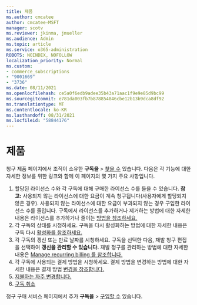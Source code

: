 ```yaml
---
title: 제품
ms.author: cmcatee
author: cmcatee-MSFT
manager: scotv
ms.reviewer: jkinma, jmueller
ms.audience: Admin
ms.topic: article
ms.service: o365-administration
ROBOTS: NOINDEX, NOFOLLOW
localization_priority: Normal
ms.custom:
- commerce_subscriptions
- "9001669"
- "3736"
ms.date: 08/11/2021
ms.openlocfilehash: ce5a0f6edb9adee35b43a71aac1f9e9e85d9bc99
ms.sourcegitcommit: e781da003fb7b878854846cbe12b13b9dca8df92
ms.translationtype: MT
ms.contentlocale: ko-KR
ms.lasthandoff: 08/31/2021
ms.locfileid: "58844176"
---
```

# <a name="your-products"></a>제품

청구 제품 페이지에서 조직이 소유한 **구독을**  >  [찾을 수](https://go.microsoft.com/fwlink/p/?linkid=842054) 있습니다. 다음은 각 기능에 대한 자세한 정보를 위한 링크와 함께 이 페이지의 몇 가지 주요 사항입니다.

1. 할당된 라이선스 수와 각 구독에 대해 구매한 라이선스 수를 들을 수 있습니다.
    **참고:** 사용되지 않는 라이선스에 대한 요금이 계속 청구됩니다(사용자에게 할당되지 않은 경우). 사용되지 않는 라이선스에 대한 요금이 부과되지 않는 경우 구입한 라이선스 수를 줄입니다. 구독에서 라이선스를 추가하거나 제거하는 방법에 대한 자세한 내용은 라이선스를 추가하거나 줄이는 [방법을 참조하세요.](https://docs.microsoft.com/alchemyinsights/how-to-add-or-reduce-licenses)
2. 각 구독의 상태를 시청하세요. 구독을 다시 활성화하는 방법에 대한 자세한 내용은 구독 다시 [활성화를 참조하세요.](reactivate-your-subscription.md)
3. 각 구독의 갱신 또는 만료 날짜를 시청하세요. 구독을 선택한 다음, 재발 청구 편집을 선택하여 **갱신을 관리할 수 있습니다.** 재발 청구를 관리하는 방법에 대한 자세한 내용은 [Manage recurring billing 를 참조합니다.](manage-auto-renewal.md)
4. 각 구독에 사용되는 결제 방법을 시청하세요. 결제 방법을 변경하는 방법에 대한 자세한 내용은 결제 방법 [변경을 참조합니다.](change-payment-method.md)
5. [지불하는 자주 변경합니다.](change-how-often-you-pay.md)
6. [구독 취소](https://go.microsoft.com/fwlink/?linkid=2119113)

청구 구매 서비스 페이지에서 추가 **구독을**  >  [구입할 수](https://go.microsoft.com/fwlink/p/?linkid=868433) 있습니다.